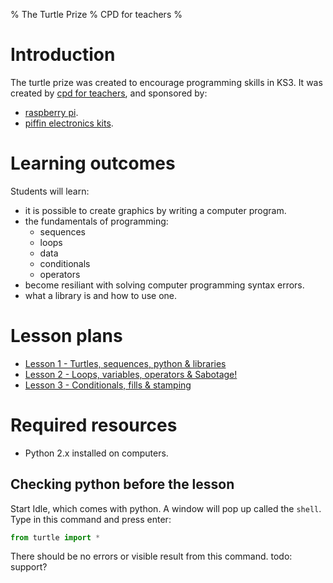 % The Turtle Prize
% CPD for teachers
%

# Introduction

The turtle prize was created to encourage programming skills in KS3. 
It was created by [cpd for teachers](http://cpdforteachers.com), and sponsored by:

* [raspberry pi](http://raspberrypi.org).
* [piffin electronics kits](http://piffin.co.uk).

# Learning outcomes

Students will learn:

* it is possible to create graphics by writing a computer program.
* the fundamentals of programming:
    * sequences
    * loops
    * data
    * conditionals
    * operators
* become resiliant with solving computer programming syntax errors.
* what a library is and how to use one.

# Lesson plans

* [Lesson 1 - Turtles, sequences, python & libraries](lesson-1.html)
* [Lesson 2 - Loops, variables, operators & Sabotage!](lesson-2.html)
* [Lesson 3 - Conditionals, fills & stamping](lesson-3.html)

# Required resources

* Python 2.x installed on computers. 

## Checking python before the lesson

Start Idle, which comes with python. A window will pop up called the `shell`. Type in this command and press enter:

~~~ python
from turtle import *
~~~

There should be no errors or visible result from this command. 
todo: support?
